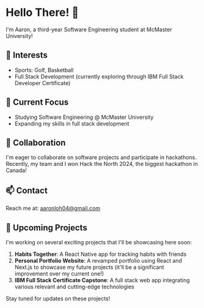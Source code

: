 # Hello There! 👋

I'm Aaron, a third-year Software Engineering student at McMaster University!

## 👀 Interests
- Sports: Golf, Basketball
- Full Stack Development (currently exploring through IBM Full Stack Developer Certificate)

## 🌱 Current Focus
- Studying Software Engineering @ McMaster University
- Expanding my skills in full stack development

## 💞️ Collaboration
I'm eager to collaborate on software projects and participate in hackathons. Recently, my team and I won Hack the North 2024, the biggest hackathon in Canada!

## 📫 Contact
Reach me at: aaronloh04@gmail.com

## 🚀 Upcoming Projects
I'm working on several exciting projects that I'll be showcasing here soon:

1. **Habits Together**: A React Native app for tracking habits with friends
2. **Personal Portfolio Website**: A revamped portfolio using React and Next.js to showcase my future projects (it'll be a significant improvement over my current one!)
3. **IBM Full Stack Certificate Capstone**: A full stack web app integrating various relevant and cutting-edge technologies

Stay tuned for updates on these projects!
